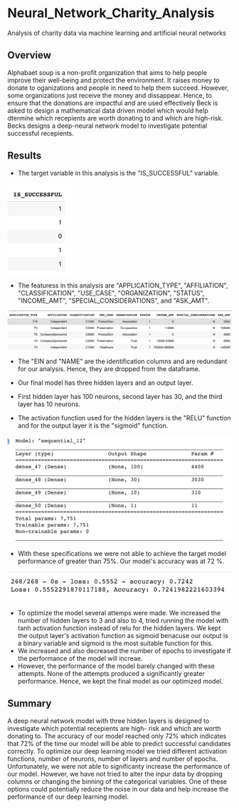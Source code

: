 # Neural_Network_Charity_Analysis
Analysis of charity data via machine learning and artificial neural networks

## Overview

Alphabaet soup is a non-profit organization that aims to help people improve their well-being and protect the environment. It raises money to donate to oganizations and people in need to help them succeed. However, some organizations just receive the money and dissappear. Hence, to ensure that the donations are impactful and are used effectively Beck is asked to design a mathematical data driven model which would help dtermine which recepients are worth donating to and which are high-risk. Becks designs a deep-neural network model to investigate potential successful recepients.

## Results

* The target variable in this analysis is the "IS_SUCCESSFUL" variable.

![Target Variable](screenshots/target.png)

* The featuress in this analysis are "APPLICATION_TYPE", "AFFILIATION", "CLASSIFICATION", "USE_CASE", "ORGANIZATION", "STATUS", "INCOME_AMT", "SPECIAL_CONSIDERATIONS",  and "ASK_AMT".

![Input Variables](screenshots/features.png)

* The "EIN and "NAME" are the identification columns and are redundant for our analysis. Hence, they are dropped from the dataframe.

* Our final model has three hidden layers and an output layer.
* First hidden layer has 100 neurons, second layer has 30, and the third layer has 10 neurons.
* The activation function used for the hidden layers is the "RELU" function and for the output layer it is the "sigmoid" function.

![Model summary](screenshots/model_summary.png)

* With these specifications we were not able to achieve the target model performance of greater than 75%. Our model's accuracy was at 72 %.

![Accuracy and Loss Metrics](screenshots/accuracy-loss.png)

* To optimize the model several attemps were made. We increased the number of hidden layers to 3 and also to 4, tried running the model with tanh activation function instead of relu for the hidden layers. We kept the output layer's activation function as sigmoid benacuse our output is a binary variable and sigmoid is the most suitable function for this.
* We increased and also decreased the number of epochs to investigate if the performance of the model will increae.
* However, the performance of the model barely changed with these attempts. None of the attempts produced a significantly greater performance. Hence, we kept the final model as our optimized model. 

## Summary

A deep neural network model with three hidden layers is designed to investigate which potential recepients are high- risk and which are worth donating to. The accuracy of our model reached only 72% which indicates that 72% of the time our model will be able to predict successful candidates correctly. To optimize our deep learning model we tried different activation functions, number of neurons, number of layers and number of epochs. Unfortunately, we were not able to significanty increase the performance of our model. However, we have not tried to alter the inpur data by dropping columns or changing the binning of the categorical variables. One of these options could potentially reduce the noise in our data and help increase the performance of our deep learning model.


